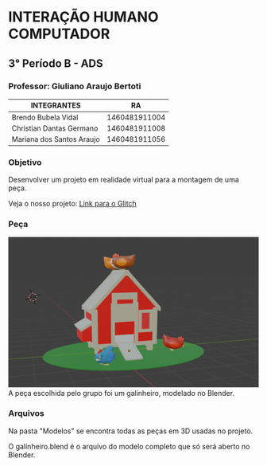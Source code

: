 # INTERAÇÃO HUMANO COMPUTADOR 
## 3° Período B - ADS

### Professor: Giuliano Araujo Bertoti


| INTEGRANTES               | RA            | 
| ------------------------- |:-------------:|
| Brendo Bubela Vidal       | 1460481911004 | 
| Christian Dantas Germano  | 1460481911008 |   
| Mariana dos Santos Araujo | 1460481911056 |   

### Objetivo
Desenvolver um projeto em realidade virtual para a montagem de uma peça.

Veja o nosso projeto: [Link para o Glitch](https://glitch.com/edit/#!/flying-bubbly-sprint?path=index.html%3A9%3A8 )

### Peça
![alt text](https://github.com/Marianaaraujo17/IHC/blob/master/Galinheiro.PNG)  
A peça escolhida pelo grupo foi um galinheiro, modelado no Blender. 

### Arquivos
Na pasta "Modelos" se encontra todas as peças em 3D usadas no projeto.

O galinheiro.blend é o arquivo do modelo completo que só será aberto no Blender.




